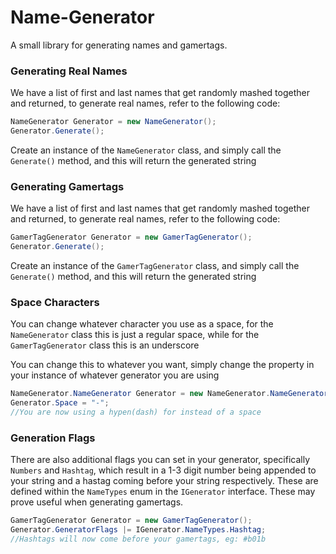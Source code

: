 # Name-Generator
A small library for generating names and gamertags.

### Generating Real Names

We have a list of first and last names that get randomly mashed together and returned, to generate real names, refer to the following code:

```csharp
NameGenerator Generator = new NameGenerator();
Generator.Generate();
```

Create an instance of the `NameGenerator` class, and simply call the `Generate()` method, and this will return the generated string


### Generating Gamertags

We have a list of first and last names that get randomly mashed together and returned, to generate real names, refer to the following code:

```csharp
GamerTagGenerator Generator = new GamerTagGenerator();
Generator.Generate();
```

Create an instance of the `GamerTagGenerator` class, and simply call the `Generate()` method, and this will return the generated string


### Space Characters
You can change whatever character you use as a space, for the `NameGenerator` class this is just a regular space, while for the `GamerTagGenerator` class this is an underscore

You can change this to whatever you want, simply change the property in your instance of whatever generator you are using

```csharp
NameGenerator.NameGenerator Generator = new NameGenerator.NameGenerator();
Generator.Space = "-";
//You are now using a hypen(dash) for instead of a space
```

### Generation Flags
There are also additional flags you can set in your generator, specifically `Numbers` and `Hashtag`, which result in a 1-3 digit number being appended to your string and a hastag coming before your string respectively. These are defined within the `NameTypes` enum in the `IGenerator` interface.
These may prove useful when generating gamertags.

```csharp
GamerTagGenerator Generator = new GamerTagGenerator();
Generator.GeneratorFlags |= IGenerator.NameTypes.Hashtag;
//Hashtags will now come before your gamertags, eg: #b01b
```
